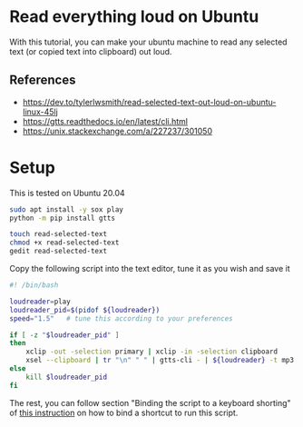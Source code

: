 # Read everything loud on Ubuntu

With this tutorial, you can make your ubuntu machine to read any selected text (or copied text into clipboard) out loud.

## References

- https://dev.to/tylerlwsmith/read-selected-text-out-loud-on-ubuntu-linux-45lj
- https://gtts.readthedocs.io/en/latest/cli.html
- https://unix.stackexchange.com/a/227237/301050

# Setup

This is tested on Ubuntu 20.04

```bash
sudo apt install -y sox play
python -m pip install gtts

touch read-selected-text
chmod +x read-selected-text
gedit read-selected-text
```

Copy the following script into the text editor, tune it as you wish and save it

```bash
#! /bin/bash

loudreader=play
loudreader_pid=$(pidof ${loudreader})
speed="1.5"   # tune this according to your preferences

if [ -z "$loudreader_pid" ]
then
    xclip -out -selection primary | xclip -in -selection clipboard
    xsel --clipboard | tr "\n" " " | gtts-cli - | ${loudreader} -t mp3 -   tempo ${speed}
else 
    kill $loudreader_pid
fi
```

The rest, you can follow section "Binding the script to a keyboard shorting" of
[this instruction](https://dev.to/tylerlwsmith/read-selected-text-out-loud-on-ubuntu-linux-45lj)
on how to bind a shortcut to run this script.
